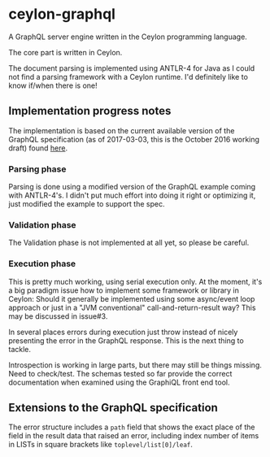 # ceylon-graphql
A GraphQL server engine written in the Ceylon programming language.

The core part is written in Ceylon.

The document parsing is implemented using ANTLR-4 for Java as I could not find a parsing framework with a Ceylon runtime.
I'd definitely like to know if/when there is one!

## Implementation progress notes

The implementation is based on the current available version of the GraphQL specification (as of 2017-03-03, this is the
October 2016 working draft) found [here](http://facebook.github.io/graphql/).

### Parsing phase

Parsing is done using a modified version of the GraphQL example coming with ANTLR-4's.
I didn't put much effort into doing it right or optimizing it, just modified the
example to support the spec.

### Validation phase

The Validation phase is not implemented at all yet, so please be careful.

### Execution phase

This is pretty much working, using serial execution only.
At the moment, it's a big paradigm issue how to implement some framework or library in Ceylon:
Should it generally be implemented using some async/event loop approach or just in a "JVM conventional"
call-and-return-result way? This may be discussed in issue#3.

In several places errors during execution just throw instead of nicely presenting the error in the GraphQL response. This is
the next thing to tackle.

Introspection is working in large parts, but there may still be things missing. Need to check/test.
The schemas tested so far provide the correct documentation when examined using the GraphiQL front end tool.

## Extensions to the GraphQL specification

The error structure includes a `path` field that shows the exact place of the field in the result data that raised an
error, including index number of items in LISTs in square brackets like `toplevel/list[0]/leaf`.
